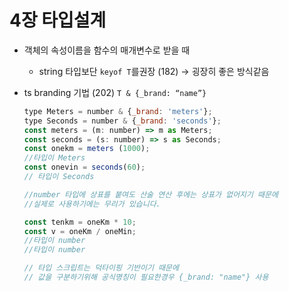 # 4장  타입설계

- 객체의 속성이름을 함수의 매개변수로 받을 때
    - string 타입보단 `keyof T`를권장 (182) → 굉장히 좋은 방식같음
- ts branding 기법 (202) 
`T & {_brand: “name”}`
    
    ```jsx
    type Meters = number & {_brand: 'meters'};
    type Seconds = number & {_brand: 'seconds'};
    const meters = (m: number) => m as Meters;
    const seconds = (s: number) => s as Seconds;
    const onekm = meters (1000);
    //타입이 Meters
    const onevin = seconds(60); 
    // 타입이 Seconds
    
    //number 타입에 상표를 붙여도 산술 연산 후에는 상표가 없어지기 때문에 
    //실제로 사용하기에는 무리가 있습니다.
    
    const tenkm = oneKm * 10;
    const v = oneKm / oneMin;
    //타입이 number
    //타입이 number
    
    // 타입 스크립트는 덕타이핑 기반이기 때문에 
    // 값을 구분하기위해 공식명칭이 필요한경우 {_brand: "name"} 사용
    ```